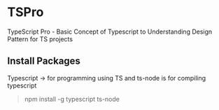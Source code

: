 # TSPro
TypeScript Pro - Basic Concept of Typescript to Understanding Design Pattern for TS projects

## Install Packages
Typescript -> for programming using TS and ts-node is for compiling typescript 
> npm install -g typescript ts-node
